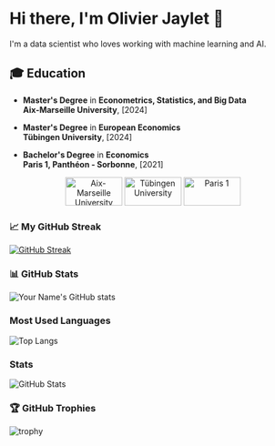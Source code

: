 # Hi there, I'm Olivier Jaylet 👋

I'm a data scientist who loves working with machine learning and AI.

## 🎓 Education

- **Master's Degree** in **Econometrics, Statistics, and Big Data**  
  **Aix-Marseille University**, [2024]

- **Master's Degree** in **European Economics**  
  **Tübingen University**, [2024]

- **Bachelor's Degree** in **Economics**  
  **Paris 1, Panthéon - Sorbonne**, [2021]

<p align="center">
  <img src="https://www.amse-aixmarseille.fr/sites/default/files/amse_logo.svg" alt="Aix-Marseille University" width="100" height="50"/>
  <img src="https://www.iapb.org/wp-content/uploads/2020/09/The-Eberhard-Karls-University-of-Tubingen.png" alt="Tübingen University" width="100" height="50"/>
  <img src="https://upload.wikimedia.org/wikipedia/commons/9/99/Logo_of_the_Pantheon-Sorbonne_University_in_Paris.png" alt="Paris 1" width="100" height="50"/>
</p>


### 📈 My GitHub Streak
[![GitHub Streak](http://github-readme-streak-stats.herokuapp.com?user=Olivierjaylet&theme=dark&date_format=M%20j%5B%2C%20Y%5D)](https://git.io/streak-stats)

### 📊 GitHub Stats
![Your Name's GitHub stats](https://github-readme-stats.vercel.app/api?username=Olivierjaylet&show_icons=true&theme=radical)

### Most Used Languages
![Top Langs](https://github-readme-stats.vercel.app/api/top-langs/?username=Olivierjaylet&layout=compact&theme=radical)

### Stats
![GitHub Stats](https://github-readme-stats.vercel.app/api?username=Olivierjaylet&show_icons=true&theme=radical)

### 🏆 GitHub Trophies
![trophy](https://github-profile-trophy.vercel.app/?username=Olivierjaylet&theme=dracula)

<!--
**Olivierjaylet/Olivierjaylet** is a ✨ _special_ ✨ repository because its `README.md` (this file) appears on your GitHub profile.

Here are some ideas to get you started:

- 🔭 I’m currently working on ...
- 🌱 I’m currently learning ...
- 👯 I’m looking to collaborate on ...
- 🤔 I’m looking for help with ...
- 💬 Ask me about ...
- 📫 How to reach me: ...
- 😄 Pronouns: ...
- ⚡ Fun fact: ...
-->
